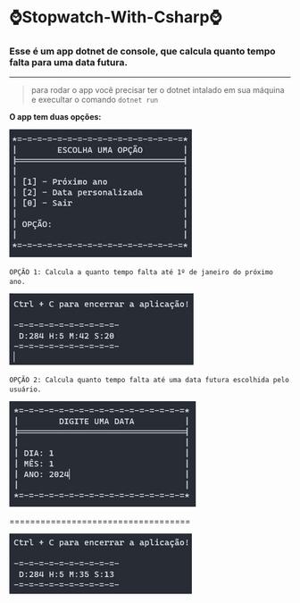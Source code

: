 # ⌚Stopwatch-With-Csharp⌚

### Esse é um app dotnet de console, que calcula quanto tempo falta para uma data futura.
---
> para rodar o app você precisar ter o dotnet intalado em sua máquina e execultar o comando ``dotnet run``


**O app tem duas opções:**

![App Home](assets/appHome.jpg)

``OPÇÃO 1: Calcula a quanto tempo falta até 1º de janeiro do próximo ano.``

![Opção 1](assets/opcao1.jpg)

``OPÇÃO 2: Calcula quanto tempo falta até uma data futura escolhida pelo usuário.``

![Opção 2](assets/opcao2_1.jpg)

===================================

![Opção 2](assets/opcao2_2.jpg)
